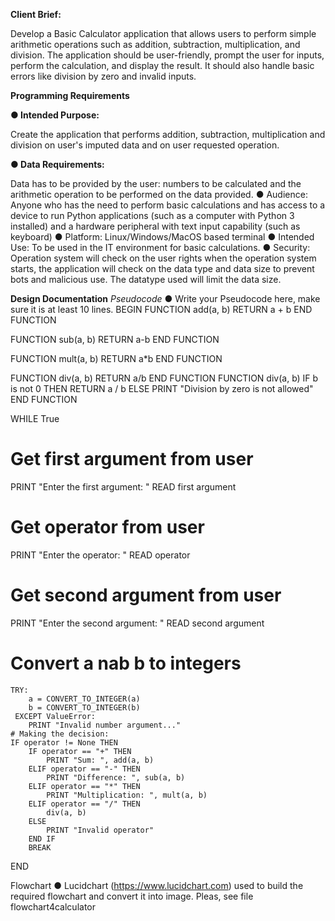 **Client Brief:**

Develop a Basic Calculator application that allows users to perform simple arithmetic operations such as addition, subtraction, multiplication, and division. The application should be user-friendly, prompt the user for inputs, perform the calculation, and display the result. It should also handle basic errors like division by zero and invalid inputs.

**Programming Requirements**

**● Intended Purpose:** 

Create the application that performs addition, subtraction, multiplication and division on user's imputed data and on user requested operation. 

**● Data Requirements:**

Data has to be provided by the user: numbers to be calculated and the arithmetic operation to be performed on the data provided.
● Audience: Anyone who has the need to perform basic calculations and has access to a device to run Python applications (such as a computer with Python 3 installed) and a hardware peripheral with text input capability (such as keyboard)
● Platform: Linux/Windows/MacOS based terminal
● Intended Use: To be used in the IT environment for basic calculations.
● Security: Operation system will check on the user rights when the operation system starts, the application will check on the data type and data size to prevent bots and malicious use. The datatype used will limit the data size. 


**Design Documentation**
*Pseudocode*
● Write your Pseudocode here, make sure it is at least 10 lines.
BEGIN
FUNCTION add(a, b)
	RETURN a + b
END FUNCTION

FUNCTION sub(a, b)
    RETURN a-b
END FUNCTION

FUNCTION mult(a, b)
    RETURN a*b
END FUNCTION

FUNCTION div(a, b)
    RETURN a/b
END FUNCTION
FUNCTION div(a, b)
    IF b is not 0 THEN
        RETURN a / b
    ELSE
        PRINT "Division by zero is not allowed"
END FUNCTION



WHILE True
# Get first argument from user
PRINT "Enter the first argument: " 
READ first argument

# Get operator from user
PRINT "Enter the operator: "
READ operator

# Get second argument from user
PRINT "Enter the second argument: " 
READ second argument
# Convert a nab b to integers
	TRY:
        a = CONVERT_TO_INTEGER(a)
        b = CONVERT_TO_INTEGER(b)
   	 EXCEPT ValueError:
        PRINT "Invalid number argument..."
    # Making the decision:
    IF operator != None THEN
        IF operator == "+" THEN
            PRINT "Sum: ", add(a, b)
        ELIF operator == "-" THEN
            PRINT "Difference: ", sub(a, b)
        ELIF operator == "*" THEN
            PRINT "Multiplication: ", mult(a, b)
        ELIF operator == "/" THEN
            div(a, b)
        ELSE
            PRINT "Invalid operator"
        END IF
        BREAK
END

Flowchart
●	Lucidchart (https://www.lucidchart.com) used to build the required flowchart and convert it into image. Pleas, see file flowchart4calculator

 


